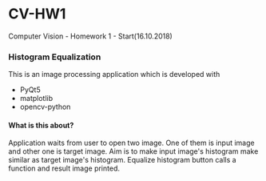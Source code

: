 # CV-HW1
Computer Vision - Homework 1 - Start(16.10.2018)

### Histogram Equalization

This is an image processing application which is developed with 
* PyQt5
* matplotlib
* opencv-python

#### What is this about?

Application waits from user to open two image. One of them is input image and other one is target image. Aim is to make input image's histogram make similar as target image's histogram. Equalize histogram button calls a function and result image printed.







